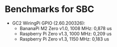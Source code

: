 # Benchmarks for SBC

* GC2 WiringPi GPIO (2.60.200326):
  - BananaPi M2 Zero v1.0, 1008 MHz:  0,878 us
  - Raspberry Pi Zero v1.3, 1000 MHz:  0,209 us
  - Raspberry Pi Zero v1.3, 1150 MHz:  0,183 us
